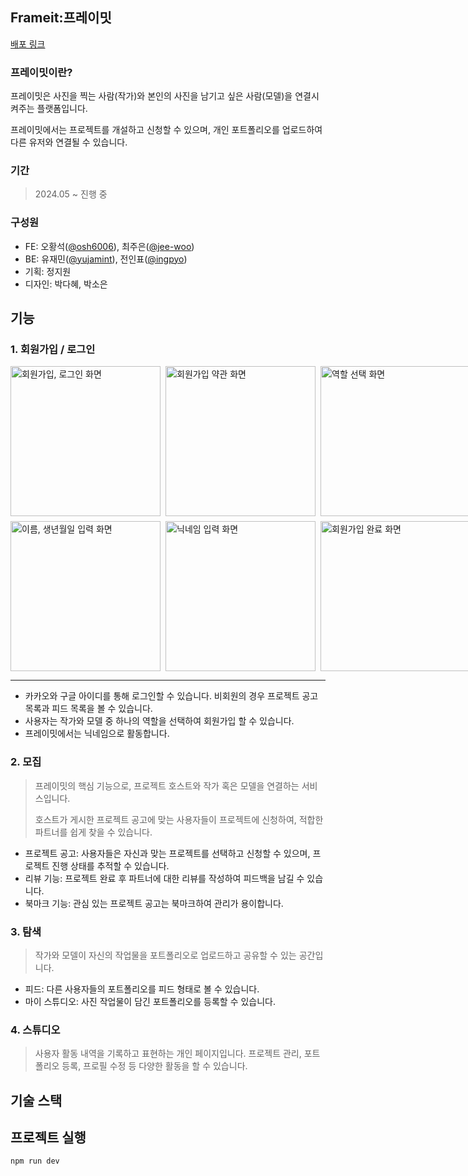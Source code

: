 ## Frameit:프레이밋

[배포 링크](https://www.frameit.kr/)

### 프레이밋이란?

프레이밋은 사진을 찍는 사람(작가)와 본인의 사진을 남기고 싶은 사람(모델)을 연결시켜주는 플랫폼입니다.

프레이밋에서는 프로젝트를 개설하고 신청할 수 있으며, 개인 포트폴리오를 업로드하여 다른 유저와 연결될 수 있습니다.

### 기간

> 2024.05 ~ 진행 중

### 구성원

- FE: 오황석([@osh6006](https://github.com/osh6006)), 최주은([@jee-woo](https://github.com/jee-woo))
- BE: 유재민([@yujamint](https://github.com/yujamint)), 전인표([@ingpyo](https://github.com/ingpyo))
- 기획: 정지원
- 디자인: 박다혜, 박소은

## 기능

### 1. 회원가입 / 로그인

<div style="display: flex; flex-direction: column; gap: 8px;">
<div style="display: flex; gap: 8px;">
  <img src="https://github.com/user-attachments/assets/c6f50819-8f67-4d2a-b469-27352cf5fa9e" alt="회원가입, 로그인 화면" width="240"/>
  <img src="https://github.com/user-attachments/assets/0857ae23-fda2-48dc-95ba-417aaf70a486" alt="회원가입 약관 화면" width="240"/>
  <img src="https://github.com/user-attachments/assets/9c945cf2-a233-412a-8741-c93524323b71" alt="역할 선택 화면" width="240"/>
</div>
<div style="display: flex; gap: 8px;">
  <img src="https://github.com/user-attachments/assets/47fa429d-6bcb-4a1b-a323-4283645fffcb" alt="이름, 생년월일 입력 화면" width="240"/>
  <img src="https://github.com/user-attachments/assets/7c15adaa-59d2-43a2-abb5-d75324b3b4ca" alt="닉네임 입력 화면" width="240"/>
  <img src="https://github.com/user-attachments/assets/5d17fe4b-d650-4378-b2c2-c83f44e9e51e" alt="회원가입 완료 화면" width="240"/>
</div>
</div>

<hr />

- 카카오와 구글 아이디를 통해 로그인할 수 있습니다. 비회원의 경우 프로젝트 공고 목록과 피드 목록을 볼 수 있습니다.
- 사용자는 작가와 모델 중 하나의 역할을 선택하여 회원가입 할 수 있습니다.
- 프레이밋에서는 닉네임으로 활동합니다.

### 2. 모집

> 프레이밋의 핵심 기능으로, 프로젝트 호스트와 작가 혹은 모델을 연결하는 서비스입니다.
>
> 호스트가 게시한 프로젝트 공고에 맞는 사용자들이 프로젝트에 신청하여, 적합한 파트너를 쉽게 찾을 수 있습니다.

- 프로젝트 공고: 사용자들은 자신과 맞는 프로젝트를 선택하고 신청할 수 있으며, 프로젝트 진행 상태를 추적할 수 있습니다.
- 리뷰 기능: 프로젝트 완료 후 파트너에 대한 리뷰를 작성하여 피드백을 남길 수 있습니다.
- 북마크 기능: 관심 있는 프로젝트 공고는 북마크하여 관리가 용이합니다.

<!--
- 모집
- 프로젝트 공고
- 프로젝트 관리
- 스튜디오 > 프로젝트/리뷰 탭
- 북마크 -->

### 3. 탐색

> 작가와 모델이 자신의 작업물을 포트폴리오로 업로드하고 공유할 수 있는 공간입니다.

- 피드: 다른 사용자들의 포트폴리오를 피드 형태로 볼 수 있습니다.
- 마이 스튜디오: 사진 작업물이 담긴 포트폴리오를 등록할 수 있습니다.

<!-- #### 관련 페이지:

탐색
포트폴리오 상세
스튜디오
마이 스튜디오 -->

### 4. 스튜디오

> 사용자 활동 내역을 기록하고 표현하는 개인 페이지입니다.
> 프로젝트 관리, 포트폴리오 등록, 프로필 수정 등 다양한 활동을 할 수 있습니다.

<!-- 관련 페이지:

마이 스튜디오
스튜디오
포트폴리오 등록
프로필 수정 -->

## 기술 스택

## 프로젝트 실행

```bash
npm run dev
```

